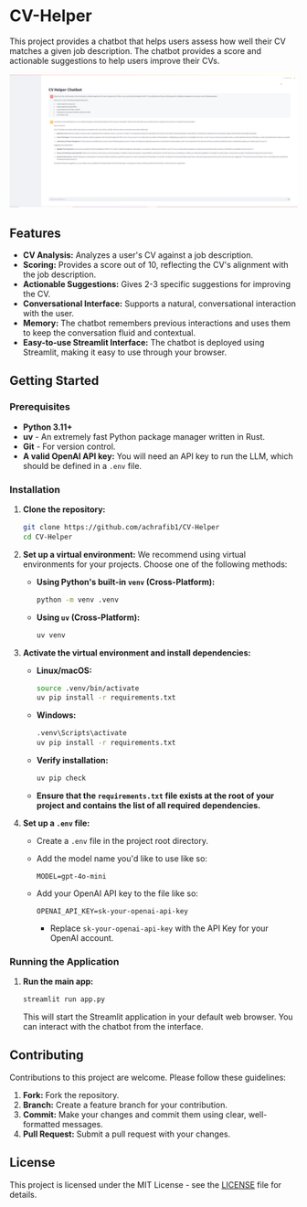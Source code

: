 # CV-Helper

This project provides a chatbot that helps users assess how well their CV matches a given job description. The chatbot provides a score and actionable suggestions to help users improve their CVs.

!['image_app'](static/images/cvhelper_exmaple.png)

## Features

- **CV Analysis:** Analyzes a user's CV against a job description.
- **Scoring:** Provides a score out of 10, reflecting the CV's alignment with the job description.
- **Actionable Suggestions:** Gives 2-3 specific suggestions for improving the CV.
- **Conversational Interface:** Supports a natural, conversational interaction with the user.
- **Memory:** The chatbot remembers previous interactions and uses them to keep the conversation fluid and contextual.
- **Easy-to-use Streamlit Interface:** The chatbot is deployed using Streamlit, making it easy to use through your browser.

## Getting Started

### Prerequisites

- **Python 3.11+**
- **uv** - An extremely fast Python package manager written in Rust.
- **Git** - For version control.
- **A valid OpenAI API key:** You will need an API key to run the LLM, which should be defined in a `.env` file.

### Installation

1.  **Clone the repository:**

    ```bash
    git clone https://github.com/achrafib1/CV-Helper
    cd CV-Helper
    ```

2.  **Set up a virtual environment:** We recommend using virtual environments for your projects. Choose one of the following methods:

    - **Using Python's built-in `venv` (Cross-Platform):**

      ```bash
      python -m venv .venv
      ```

    - **Using `uv` (Cross-Platform):**
      ```bash
      uv venv
      ```

3.  **Activate the virtual environment and install dependencies:**

    - **Linux/macOS:**

      ```bash
      source .venv/bin/activate
      uv pip install -r requirements.txt
      ```

    - **Windows:**

      ```bash
      .venv\Scripts\activate
      uv pip install -r requirements.txt
      ```

    - **Verify installation:**
      ```bash
      uv pip check
      ```
    - **Ensure that the `requirements.txt` file exists at the root of your project and contains the list of all required dependencies.**

4.  **Set up a `.env` file:**

    - Create a `.env` file in the project root directory.
    - Add the model name you'd like to use like so:

      ```
      MODEL=gpt-4o-mini
      ```

    - Add your OpenAI API key to the file like so:
      ```
      OPENAI_API_KEY=sk-your-openai-api-key
      ```
      - Replace `sk-your-openai-api-key` with the API Key for your OpenAI account.

### Running the Application

1.  **Run the main app:**
    ```bash
    streamlit run app.py
    ```
    This will start the Streamlit application in your default web browser. You can interact with the chatbot from the interface.

## Contributing

Contributions to this project are welcome. Please follow these guidelines:

1.  **Fork:** Fork the repository.
2.  **Branch:** Create a feature branch for your contribution.
3.  **Commit:** Make your changes and commit them using clear, well-formatted messages.
4.  **Pull Request:** Submit a pull request with your changes.

## License

This project is licensed under the MIT License - see the [LICENSE](LICENSE.md) file for details.
